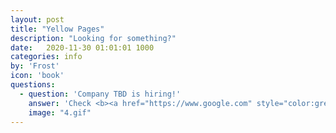 ```yaml
---
layout: post
title: "Yellow Pages"
description: "Looking for something?"
date:   2020-11-30 01:01:01 1000
categories: info
by: 'Frost'
icon: 'book'
questions:
  - question: 'Company TBD is hiring!'
    answer: 'Check <b><a href="https://www.google.com" style="color:green">here</a></b>.'
    image: "4.gif"
---
```

